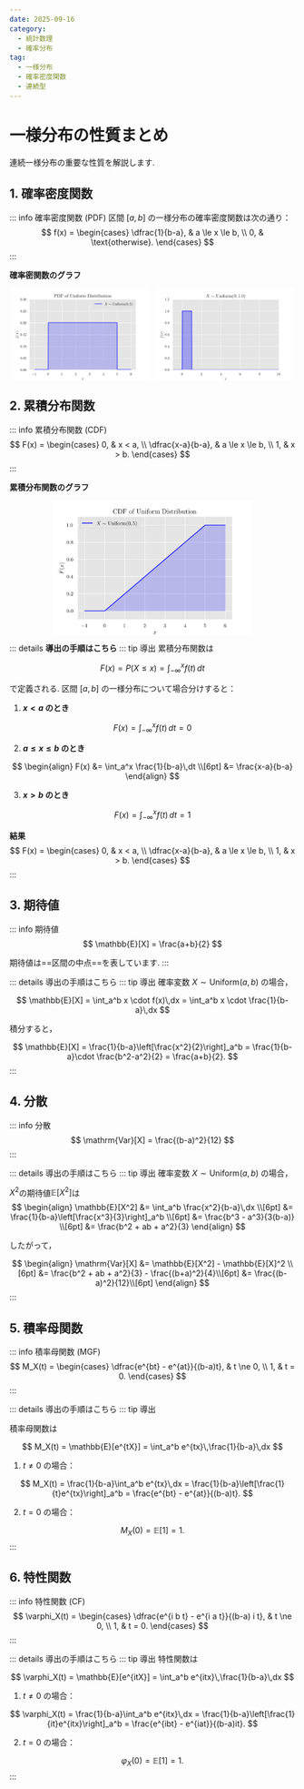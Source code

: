 ```yaml
---
date: 2025-09-16
category:
  - 統計数理
  - 確率分布
tag:
  - 一様分布
  - 確率密度関数
  - 連続型
---
```


# 一様分布の性質まとめ

連続一様分布の重要な性質を解説します.

## 1. 確率密度関数

::: info 確率密度関数 (PDF)
区間 $[a,b]$ の一様分布の確率密度関数は次の通り：
$$
f(x) =
\begin{cases}
\dfrac{1}{b-a}, & a \le x \le b, \\
0, & \text{otherwise}.
\end{cases}
$$
:::

**確率密関数のグラフ**

<div style="display: flex; gap: 10px; justify-content: center;">
  <img src="/assets/images/probability_distribution/uniform/pdf.png" style="max-width: 48%; height: auto;">
  <img src="/assets/images/probability_distribution/uniform/pdf.gif" style="max-width: 48%; height: auto;">
</div>

## 2. 累積分布関数
::: info 累積分布関数 (CDF)
$$
F(x) =
\begin{cases}
0, & x < a, \\
\dfrac{x-a}{b-a}, & a \le x \le b, \\
1, & x > b.
\end{cases}
$$
:::

**累積分布関数のグラフ**
<div style="display: flex; gap: 10px; justify-content: center;">
  <img src="/assets/images/probability_distribution/uniform/cdf.png" style="max-width: 70%; height: auto;">
</div>

::: details **導出の手順はこちら**
::: tip 導出
累積分布関数は

$$
F(x) = P(X \leq x) = \int_{-\infty}^x f(t)\,dt
$$

で定義される. 区間 $[a,b]$ の一様分布について場合分けすると：

1. **$x < a$ のとき**

$$
F(x) = \int_{-\infty}^x f(t)\,dt = 0
$$

2. **$a \leq x \leq b$ のとき**

$$
\begin{align}
F(x) &= \int_a^x \frac{1}{b-a}\,dt \\[6pt]
&= \frac{x-a}{b-a}
\end{align}
$$

3. **$x > b$ のとき**

$$
F(x) = \int_{-\infty}^x f(t)\,dt = 1
$$

**結果**
$$
F(x) =
\begin{cases}
0, & x < a, \\
\dfrac{x-a}{b-a}, & a \le x \le b, \\
1, & x > b.
\end{cases}
$$
:::

## 3. 期待値
::: info 期待値
$$
\mathbb{E}[X] = \frac{a+b}{2}
$$

期待値は==区間の中点==を表しています.
:::

::: details 導出の手順はこちら
::: tip 導出
確率変数 $X \sim \mathrm{Uniform}(a,b)$ の場合，

$$
\mathbb{E}[X] = \int_a^b x \cdot f(x)\,dx
= \int_a^b x \cdot \frac{1}{b-a}\,dx
$$

積分すると，

$$
\mathbb{E}[X] = \frac{1}{b-a}\left[\frac{x^2}{2}\right]_a^b
= \frac{1}{b-a}\cdot \frac{b^2-a^2}{2}
= \frac{a+b}{2}.
$$
:::


## 4. 分散
::: info 分散
$$
\mathrm{Var}[X] = \frac{(b-a)^2}{12}
$$
:::

::: details 導出の手順はこちら
::: tip 導出
確率変数 $X \sim \mathrm{Uniform}(a,b)$ の場合，

$X^2$の期待値$\mathbb{E}[X^2]$は
$$
\begin{align}
\mathbb{E}[X^2] &= \int_a^b \frac{x^2}{b-a}\,dx \\[6pt]
&= \frac{1}{b-a}\left[\frac{x^3}{3}\right]_a^b \\[6pt]
&= \frac{b^3 - a^3}{3(b-a)} \\[6pt]
&= \frac{b^2 + ab + a^2}{3}
\end{align}
$$

したがって，

$$
\begin{align}
\mathrm{Var}[X] &= \mathbb{E}[X^2] - \mathbb{E}[X]^2 \\[6pt]
&= \frac{b^2 + ab + a^2}{3} - \frac{(b+a)^2}{4}\\[6pt]
&= \frac{(b-a)^2}{12}\\[6pt]
\end{align}
$$
:::



## 5. 積率母関数
::: info 積率母関数 (MGF)
$$
M_X(t) =
\begin{cases}
\dfrac{e^{bt} - e^{at}}{(b-a)t}, & t \ne 0, \\
1, & t = 0.
\end{cases}
$$
:::

::: details 導出の手順はこちら
::: tip 導出

積率母関数は

$$
M_X(t) = \mathbb{E}[e^{tX}] = \int_a^b e^{tx}\,\frac{1}{b-a}\,dx
$$

1. $t \ne 0$ の場合：

$$
M_X(t) = \frac{1}{b-a}\int_a^b e^{tx}\,dx
= \frac{1}{b-a}\left[\frac{1}{t}e^{tx}\right]_a^b
= \frac{e^{bt} - e^{at}}{(b-a)t}.
$$

2. $t = 0$ の場合：

$$
M_X(0) = \mathbb{E}[1] = 1.
$$
:::


## 6. 特性関数
::: info 特性関数 (CF)
$$
\varphi_X(t) =
\begin{cases}
\dfrac{e^{i b t} - e^{i a t}}{(b-a) i t}, & t \ne 0, \\
1, & t = 0.
\end{cases}
$$
:::

::: details 導出の手順はこちら
::: tip 導出
特性関数は

$$
\varphi_X(t) = \mathbb{E}[e^{itX}] 
= \int_a^b e^{itx}\,\frac{1}{b-a}\,dx
$$

1. $t \ne 0$ の場合：

$$
\varphi_X(t) 
= \frac{1}{b-a}\int_a^b e^{itx}\,dx
= \frac{1}{b-a}\left[\frac{1}{it}e^{itx}\right]_a^b
= \frac{e^{ibt} - e^{iat}}{(b-a)it}.
$$

2. $t = 0$ の場合：

$$
\varphi_X(0) = \mathbb{E}[1] = 1.
$$
:::